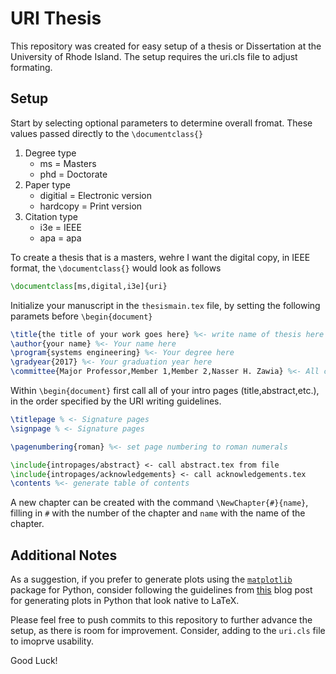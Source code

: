 # URI Thesis

This repository was created for easy setup of a thesis or Dissertation at the University of Rhode Island. The setup requires the uri.cls file to adjust formating. 

## Setup

Start by selecting optional parameters to determine overall fromat. These values passed directly to the `\documentclass{}`

 1. Degree type
    - ms = Masters
    - phd = Doctorate
 2. Paper type
    - digitial = Electronic version
    - hardcopy = Print version
 3. Citation type
    - i3e = IEEE
    - apa = apa
    
To create a thesis that is a masters, wehre I want the digital copy, in IEEE format, the `\documentclass{}` would look as follows
```LaTeX
\documentclass[ms,digital,i3e]{uri}
```

Initialize your manuscript in the `thesismain.tex` file, by setting the following paramets before `\begin{document}`

```LaTeX
\title{the title of your work goes here} %<- write name of thesis here
\author{your name} %<- Your name here
\program{systems engineering} %<- Your degree here
\gradyear{2017} %<- Your graduation year here
\committee{Major Professor,Member 1,Member 2,Nasser H. Zawia} %<- All committee members her (Comma seperated)
```

Within `\begin{document}` first call all of your intro pages (title,abstract,etc.), in the order specified by the URI writing guidelines.

```LaTeX
\titlepage % <- Signature pages
\signpage % <- Signature pages

\pagenumbering{roman} %<- set page numbering to roman numerals

\include{intropages/abstract} <- call abstract.tex from file
\include{intropages/acknowledgements} <- call acknowledgements.tex 
\contents %<- generate table of contents
```

A new chapter can be created with the command `\NewChapter{#}{name}`, filling in `#` with the number of the chapter and `name` with the name of the chapter.
    
## Additional Notes

As a suggestion, if you prefer to generate plots using the [`matplotlib`](https://matplotlib.org/) package for Python, consider following the guidelines from [this](http://bkanuka.com/articles/native-latex-plots/) blog post for generating plots in Python that look native to LaTeX.

Please feel free to push commits to this repository to further advance the setup, as there is room for improvement. Consider, adding to the `uri.cls` file to imoprve usability. 


Good Luck!
    

